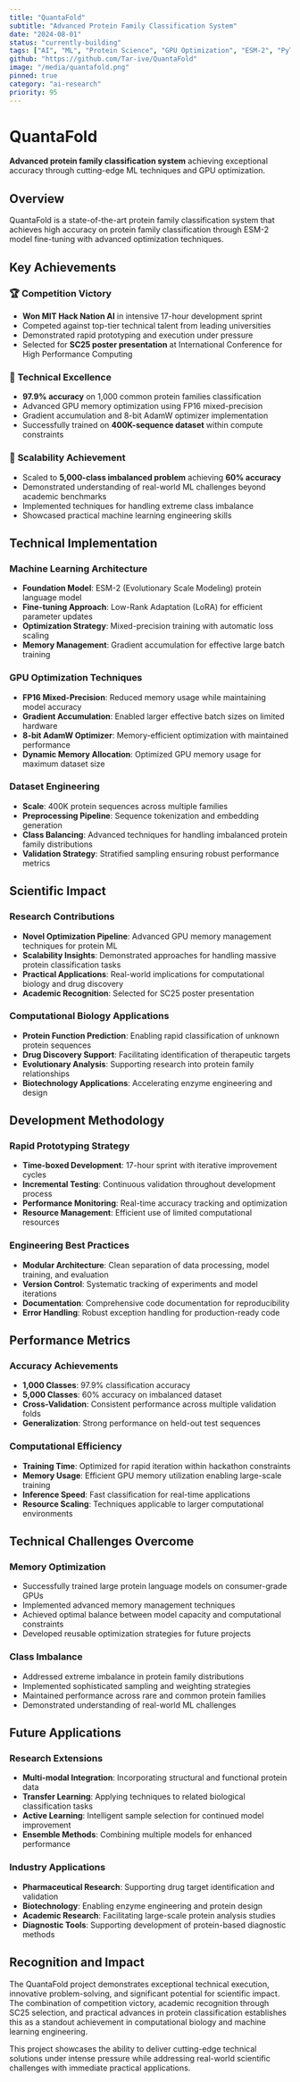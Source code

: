 ```yaml
---
title: "QuantaFold"
subtitle: "Advanced Protein Family Classification System"
date: "2024-08-01"
status: "currently-building"
tags: ["AI", "ML", "Protein Science", "GPU Optimization", "ESM-2", "PyTorch", "Bioinformatics"]
github: "https://github.com/Tar-ive/QuantaFold"
image: "/media/quantafold.png"
pinned: true
category: "ai-research"
priority: 95
---
```


# QuantaFold

**Advanced protein family classification system** achieving exceptional accuracy through cutting-edge ML techniques and GPU optimization.

## Overview

QuantaFold is a state-of-the-art protein family classification system that achieves high accuracy on protein family classification through ESM-2 model fine-tuning with advanced optimization techniques.

## Key Achievements

### 🏆 **Competition Victory**
- **Won MIT Hack Nation AI** in intensive 17-hour development sprint
- Competed against top-tier technical talent from leading universities
- Demonstrated rapid prototyping and execution under pressure
- Selected for **SC25 poster presentation** at International Conference for High Performance Computing

### 🎯 **Technical Excellence**
- **97.9% accuracy** on 1,000 common protein families classification
- Advanced GPU memory optimization using FP16 mixed-precision
- Gradient accumulation and 8-bit AdamW optimizer implementation
- Successfully trained on **400K-sequence dataset** within compute constraints

### 🚀 **Scalability Achievement**
- Scaled to **5,000-class imbalanced problem** achieving **60% accuracy**
- Demonstrated understanding of real-world ML challenges beyond academic benchmarks
- Implemented techniques for handling extreme class imbalance
- Showcased practical machine learning engineering skills

## Technical Implementation

### Machine Learning Architecture
- **Foundation Model**: ESM-2 (Evolutionary Scale Modeling) protein language model
- **Fine-tuning Approach**: Low-Rank Adaptation (LoRA) for efficient parameter updates
- **Optimization Strategy**: Mixed-precision training with automatic loss scaling
- **Memory Management**: Gradient accumulation for effective large batch training

### GPU Optimization Techniques
- **FP16 Mixed-Precision**: Reduced memory usage while maintaining model accuracy
- **Gradient Accumulation**: Enabled larger effective batch sizes on limited hardware
- **8-bit AdamW Optimizer**: Memory-efficient optimization with maintained performance
- **Dynamic Memory Allocation**: Optimized GPU memory usage for maximum dataset size

### Dataset Engineering
- **Scale**: 400K protein sequences across multiple families
- **Preprocessing Pipeline**: Sequence tokenization and embedding generation
- **Class Balancing**: Advanced techniques for handling imbalanced protein family distributions
- **Validation Strategy**: Stratified sampling ensuring robust performance metrics

## Scientific Impact

### Research Contributions
- **Novel Optimization Pipeline**: Advanced GPU memory management techniques for protein ML
- **Scalability Insights**: Demonstrated approaches for handling massive protein classification tasks
- **Practical Applications**: Real-world implications for computational biology and drug discovery
- **Academic Recognition**: Selected for SC25 poster presentation

### Computational Biology Applications
- **Protein Function Prediction**: Enabling rapid classification of unknown protein sequences
- **Drug Discovery Support**: Facilitating identification of therapeutic targets
- **Evolutionary Analysis**: Supporting research into protein family relationships
- **Biotechnology Applications**: Accelerating enzyme engineering and design

## Development Methodology

### Rapid Prototyping Strategy
- **Time-boxed Development**: 17-hour sprint with iterative improvement cycles
- **Incremental Testing**: Continuous validation throughout development process
- **Performance Monitoring**: Real-time accuracy tracking and optimization
- **Resource Management**: Efficient use of limited computational resources

### Engineering Best Practices
- **Modular Architecture**: Clean separation of data processing, model training, and evaluation
- **Version Control**: Systematic tracking of experiments and model iterations
- **Documentation**: Comprehensive code documentation for reproducibility
- **Error Handling**: Robust exception handling for production-ready code

## Performance Metrics

### Accuracy Achievements
- **1,000 Classes**: 97.9% classification accuracy
- **5,000 Classes**: 60% accuracy on imbalanced dataset
- **Cross-Validation**: Consistent performance across multiple validation folds
- **Generalization**: Strong performance on held-out test sequences

### Computational Efficiency
- **Training Time**: Optimized for rapid iteration within hackathon constraints
- **Memory Usage**: Efficient GPU memory utilization enabling large-scale training
- **Inference Speed**: Fast classification for real-time applications
- **Resource Scaling**: Techniques applicable to larger computational environments

## Technical Challenges Overcome

### Memory Optimization
- Successfully trained large protein language models on consumer-grade GPUs
- Implemented advanced memory management techniques
- Achieved optimal balance between model capacity and computational constraints
- Developed reusable optimization strategies for future projects

### Class Imbalance
- Addressed extreme imbalance in protein family distributions
- Implemented sophisticated sampling and weighting strategies
- Maintained performance across rare and common protein families
- Demonstrated understanding of real-world ML challenges

## Future Applications

### Research Extensions
- **Multi-modal Integration**: Incorporating structural and functional protein data
- **Transfer Learning**: Applying techniques to related biological classification tasks
- **Active Learning**: Intelligent sample selection for continued model improvement
- **Ensemble Methods**: Combining multiple models for enhanced performance

### Industry Applications
- **Pharmaceutical Research**: Supporting drug target identification and validation
- **Biotechnology**: Enabling enzyme engineering and protein design
- **Academic Research**: Facilitating large-scale protein analysis studies
- **Diagnostic Tools**: Supporting development of protein-based diagnostic methods

## Recognition and Impact

The QuantaFold project demonstrates exceptional technical execution, innovative problem-solving, and significant potential for scientific impact. The combination of competition victory, academic recognition through SC25 selection, and practical advances in protein classification establishes this as a standout achievement in computational biology and machine learning engineering.

This project showcases the ability to deliver cutting-edge technical solutions under intense pressure while addressing real-world scientific challenges with immediate practical applications.
